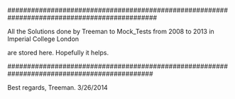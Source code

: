 ##############################################################################################


All the Solutions done by Treeman to Mock_Tests from 2008 to 2013 in Imperial College London

are stored here. Hopefully it helps. 

#############################################################################################



Best regards, Treeman. 3/26/2014

